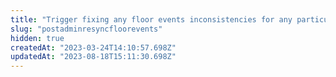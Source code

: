 ```yaml
---
title: "Trigger fixing any floor events inconsistencies for any particular collection."
slug: "postadminresyncfloorevents"
hidden: true
createdAt: "2023-03-24T14:10:57.698Z"
updatedAt: "2023-08-18T15:11:30.698Z"
---
```

